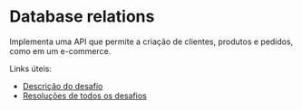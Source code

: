 # Database relations

Implementa uma API que permite a criação de clientes, produtos e pedidos, como em um e-commerce.

Links úteis:

* [Descrição do desafio](https://github.com/Rocketseat/bootcamp-gostack-desafios/tree/master/desafio-database-relations)
* [Resoluções de todos os desafios](https://github.com/natanaelsirqueira/bootcamp-gostack/tree/master/desafios)

